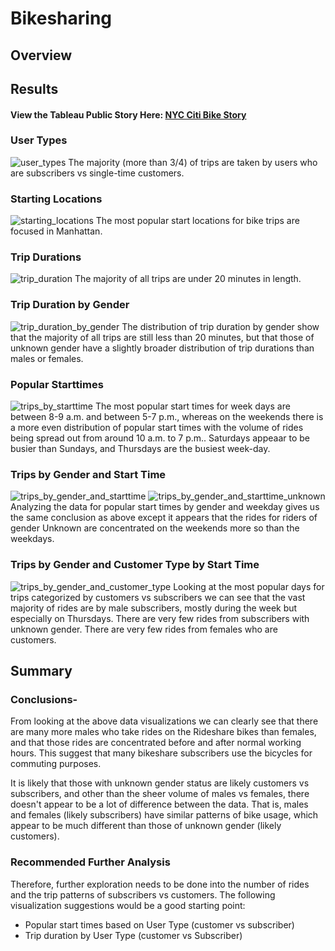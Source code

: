 # Bikesharing

## Overview

## Results

#### View the Tableau Public Story Here: [NYC Citi Bike Story](https://public.tableau.com/app/profile/jenna.dodge/viz/NYCCitiBikeStoryJD/NYCCitiBikeStory)

### User Types
![user_types](images/User_types.png)
The majority (more than 3/4) of trips are taken by users who are subscribers vs single-time customers.

### Starting Locations
![starting_locations](images/Starting_locations.png)
The most popular start locations for bike trips are focused in Manhattan.

### Trip Durations
![trip_duration](images/Trip_duration.png)
The majority of all trips are under 20 minutes in length.

### Trip Duration by Gender
![trip_duration_by_gender](images/Trip_duration_by_gender.png)
The distribution of trip duration by gender show that the majority of all trips are still less than 20 minutes, but that those of unknown gender have a slightly broader distribution of trip durations than males or females.

### Popular Starttimes
![trips_by_starttime](images/Trips_by_starttime.png)
The most popular start times for week days are between 8-9 a.m. and between 5-7 p.m., whereas on the weekends there is a more even distribution of popular start times with the volume of rides being spread out from around 10 a.m. to 7 p.m.. Saturdays appeaar to be busier than Sundays, and Thursdays are the busiest week-day.

### Trips by Gender and Start Time
![trips_by_gender_and_starttime](images/Trips_by_gender_and_start_time.png)
![trips_by_gender_and_starttime_unknown](images/Trips_by_gender_and_start_time_unknown.png)
Analyzing the data for popular start times by gender and weekday gives us the same conclusion as above except it appears that the rides for riders of gender Unknown are concentrated on the weekends more so than the weekdays. 

### Trips by Gender and Customer Type by Start Time
![trips_by_gender_and_customer_type](images/Trips_by_gender_and_customer_type.png)
Looking at the most popular days for trips categorized by customers vs subscribers we can see that the vast majority of rides are by male subscribers, mostly during the week but especially on Thursdays. There are very few rides from subscribers with unknown gender. There are very few rides from females who are customers.


## Summary

### Conclusions-
From looking at the above data visualizations we can clearly see that there are many more males who take rides on the Rideshare bikes than females, and that those rides are concentrated before and after normal working hours. This suggest that many bikeshare subscribers use the bicycles for commuting purposes. 

It is likely that those with unknown gender status are likely customers vs subscribers, and other than the sheer volume of males vs females, there doesn't appear to be a lot of difference between the data. That is, males and females (likely subscribers) have similar patterns of bike usage, which appear to be much different than those of unknown gender (likely customers).

### Recommended Further Analysis
Therefore, further exploration needs to be done into the number of rides and the trip patterns of subscribers vs customers. The following visualization suggestions would be a good starting point:
- Popular start times based on User Type (customer vs subscriber)
- Trip duration by User Type (customer vs Subscriber)